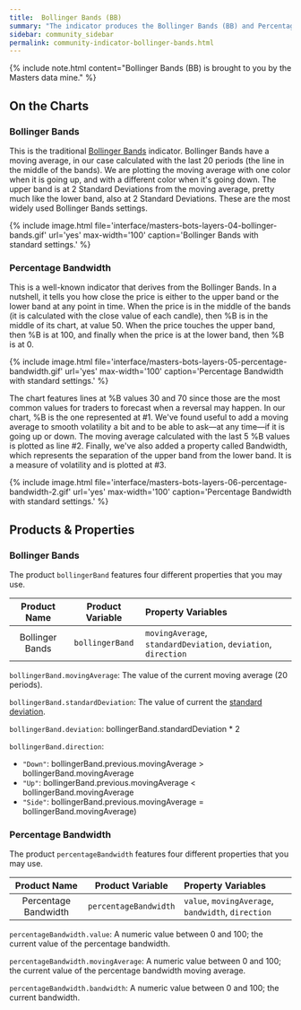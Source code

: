 ```yaml
---
title:  Bollinger Bands (BB)
summary: "The indicator produces the Bollinger Bands (BB) and Percentage Bandwith (%B), both in standard settings."
sidebar: community_sidebar
permalink: community-indicator-bollinger-bands.html
---
```


{% include note.html content="Bollinger Bands (BB) is brought to you by the Masters data mine." %}

## On the Charts

### Bollinger Bands

This is the traditional <a href="https://www.bollingerbands.com/" rel="nofollow" rel="noopener" target="_blank">Bollinger Bands</a> indicator. Bollinger Bands have a moving average, in our case calculated with the last 20 periods (the line in the middle of the bands). We are plotting the moving average with one color when it is going up, and with a different color when it's going down. The upper band is at 2 Standard Deviations from the moving average, pretty much like the lower band, also at 2 Standard Deviations. These are the most widely used Bollinger Bands settings.

{% include image.html file='interface/masters-bots-layers-04-bollinger-bands.gif' url='yes' max-width='100' caption='Bollinger Bands with standard settings.' %}

### Percentage Bandwidth

This is a well-known indicator that derives from the Bollinger Bands. In a nutshell, it tells you how close the price is either to the upper band or the lower band at any point in time. When the price is in the middle of the bands (it is calculated with the close value of each candle), then %B is in the middle of its chart, at value 50. When the price touches the upper band, then %B is at 100, and finally when the price is at the lower band, then %B is at 0. 

{% include image.html file='interface/masters-bots-layers-05-percentage-bandwidth.gif' url='yes' max-width='100' caption='Percentage Bandwidth with standard settings.' %}

The chart features lines at %B values 30 and 70 since those are the most common values for traders to forecast when a reversal may happen. In our chart, %B is the one represented at #1. We've found useful to add a moving average to smooth volatility a bit and to be able to ask—at any time—if it is going up or down. The moving average calculated with the last 5 %B values is plotted as line #2. Finally, we've also added a property called Bandwidth, which represents the separation of the upper band from the lower band. It is a measure of volatility and is plotted at #3.  

{% include image.html file='interface/masters-bots-layers-06-percentage-bandwidth-2.gif' url='yes' max-width='100' caption='Percentage Bandwidth with standard settings.' %}

## Products & Properties

### Bollinger Bands

The product ```bollingerBand``` features four different properties that you may use.

| Product Name | Product Variable | Property Variables |
| :---: | :---: | :--- | 
| Bollinger Bands | ```bollingerBand``` | ```movingAverage```, ```standardDeviation```, ```deviation```, ```direction``` |

```bollingerBand.movingAverage```: The value of the current moving average (20 periods).

```bollingerBand.standardDeviation```: The value of current the [standard deviation](https://en.wikipedia.org/wiki/Standard_deviation).

```bollingerBand.deviation```: bollingerBand.standardDeviation * 2

```bollingerBand.direction```:  
* ```"Down"```: bollingerBand.previous.movingAverage > bollingerBand.movingAverage 
* ```"Up"```: bollingerBand.previous.movingAverage < bollingerBand.movingAverage
* ```"Side"```: bollingerBand.previous.movingAverage = bollingerBand.movingAverage)

### Percentage Bandwidth

The product ```percentageBandwidth``` features four different properties that you may use.

| Product Name | Product Variable | Property Variables |
| :---: | :---: | :--- | 
| Percentage Bandwidth | ```percentageBandwidth``` | ```value```, ```movingAverage```, ```bandwidth```, ```direction``` |

```percentageBandwidth.value```: A numeric value between 0 and 100; the current value of the percentage bandwidth.

```percentageBandwidth.movingAverage```: A numeric value between 0 and 100; the current value of the percentage bandwidth moving average.

```percentageBandwidth.bandwidth```: A numeric value between 0 and 100; the current bandwidth.


